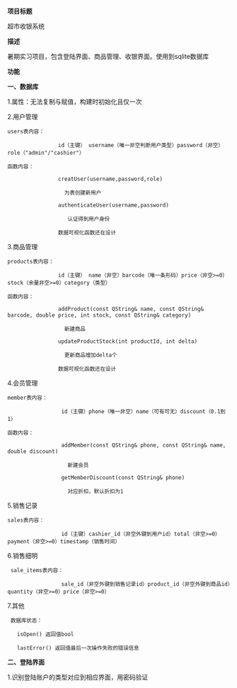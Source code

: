 **项目标题**

超市收银系统

**描述**

暑期实习项目，包含登陆界面、商品管理、收银界面。使用到sqlite数据库

**功能**

**一、数据库**

  1.属性：无法复制与赋值，构建时初始化且仅一次
  
  2.用户管理
  
    users表内容：
    
                    id（主键） username（唯一非空判断用户类型）password（非空）role（"admin"/"cashier"）
                    
    函数内容：
    
                    creatUser(username,password,role) 
                    
                      为表创建新用户
                    
                    authenticateUser(username,password) 
                    
                       认证得到用户身份
                    
                    数据可视化函数还在设计
  
  3.商品管理
  
    products表内容：
    
                    id（主键） name（非空）barcode（唯一条形码）price（非空>=0）stock（余量非空>=0）category（类型）
    
    函数内容：
    
                    addProduct(const QString& name, const QString& barcode, double price, int stock, const QString& category)
                    
                      新建商品
                    
                    updateProductStock(int productId, int delta)
                    
                      更新商品增加delta个
                    
                    数据可视化函数还在设计
  
  4.会员管理
   
    member表内容：
   
                     id（主键）phone（唯一非空）name（可有可无）discount（0.1到1）
   
    函数内容：
    
                     addMember(const QString& phone, const QString& name, double discount)
     
                       新建会员
       
                     getMemberDiscount(const QString& phone)
       
                       对应折扣，默认折扣为1
 
  5.销售记录
  
    sales表内容：
             
                     id（主键）cashier_id（非空外键到用户id）total（非空>=0）payment（非空>=0）timestamp（销售时间）
 
  6.销售细明
    
     sale_items表内容：
                 
                     sale_id（非空外键到销售记录id）product_id（非空外键到商品id）quantity（非空>=0）price（非空>=0）
  
  7.其他
     
     数据库状态：
       
       isOpen() 返回值bool
       
       lastError() 返回值最后一次操作失败的错误信息

**二、登陆界面**
  
  1.识别登陆账户的类型对应到相应界面，用密码验证
